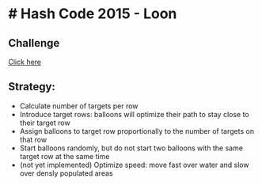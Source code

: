 # # Hash Code 2015 - Loon

## Challenge 
[Click here](https://hashcode.withgoogle.com/past_editions.html)

## Strategy:
- Calculate number of targets per row
- Introduce target rows: balloons will optimize their path to stay close to their target row
- Assign balloons to target row proportionally to the number of targets on that row
- Start balloons randomly, but do not start two balloons with the same target row at the same time
- (not yet implemented) Optimize speed: move fast over water and slow over densly populated areas

